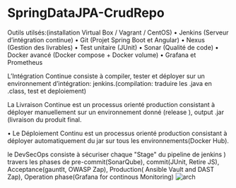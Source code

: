 # SpringDataJPA-CrudRepo
Outils utilsés:(installation Virtual Box / Vagrant / CentOS)
• Jenkins (Serveur d’intégration continue)
• Git (Projet Spring Boot et Angular)
• Nexus (Gestion des livrables)
• Test unitaire (JUnit)
• Sonar (Qualité de code)
• Docker avancé (Docker compose + Docker volume)
• Grafana et Prometheus

L’Intégration Continue consiste à compiler, tester et déployer sur un environnement d’intégration: jenkins.(compilation: traduire les .java en .class, test et deploiement)

La Livraison Continue est un processus orienté production consistant à déployer manuellement sur un environnement donné (release ), output .jar (livraison du produit final.

• Le Déploiement Continu est un processus orienté production consistant à déployer automatiquement du jar sur tous les environnements(Docker Hub).

le DevSecOps consiste à sécuriser chaque "Stage" du pipeline de jenkins ) travers les phases de pre-commit(SonarQube), commit(JUnit, Retire JS), Acceptance(gauntlt, OWASP Zap), Production( Ansible Vault and DAST Zap), Operation phase(Grafana for continous Monitoring) ![arch](https://user-images.githubusercontent.com/47789008/202680118-e57ba8e9-842b-4423-8f5e-a255ba9080eb.jpg)
